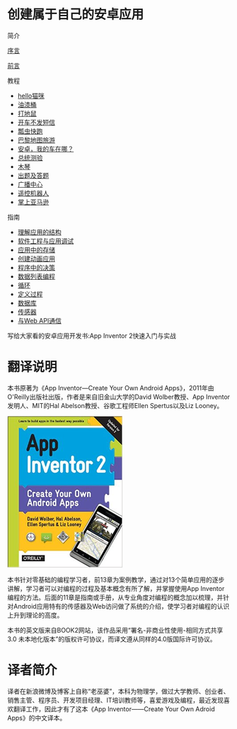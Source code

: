 # 创建属于自己的安卓应用

简介

[序言](./Forward.md)

[前言](./Preface.md)

教程
*    [hello猫咪](./chapter1.md)
*    [油漆桶](./chapter2.md)
*    [打地鼠](./chapter3.md)
*    [开车不发短信](./chapter4.md)
*    [瓢虫快跑](./chapter5.md)
*    [巴黎地图旅游](./chapter6.md)
*    [安卓，我的车在哪？](./chapter7.md)
*    [总统测验](./chapter8.md)
*    [木琴](./chapter9.md)
*    [出题及答题](./chapter10.md)
*    [广播中心](./chapter11.md)
*    [遥控机器人](./chapter12.md)
*    [掌上亚马逊](./chapter13.md)

指南
*    [理解应用的结构](./chapter14.md)
*    [软件工程与应用调试](./chapter15.md)
*    [应用中的存储](./chapter16.md)
*    [创建动画应用](./chapter17.md)
*    [程序中的决策](./chapter18.md)
*    [数据列表编程](./chapter19.md)
*    [循环](./chapter20.md)
*    [定义过程](./chapter21.md)
*    [数据库](./chapter22.md)
*    [传感器](./chapter23.md)
*    [与Web API通信](./chapter24.md)

写给大家看的安卓应用开发书:App Inventor 2快速入门与实战

# 翻译说明

本书原著为《App Inventor—Create Your Own Android Apps》，2011年由O'Reilly出版社出版，作者是来自旧金山大学的David Wolber教授、App Inventor发明人、MIT的Hal Abelson教授、谷歌工程师Ellen Spertus以及Liz Looney。

![](./images/ai2cover2.jpeg)

本书针对零基础的编程学习者，前13章为案例教学，通过对13个简单应用的逐步讲解，学习者可以对编程的过程及基本概念有所了解，并掌握使用App Inventor编程的方法。后面的11章是指南或手册，从专业角度对编程的概念加以梳理，并针对Android应用特有的传感器及Web访问做了系统的介绍，使学习者对编程的认识上升到理论的高度。

本书的英文版来自BOOK2网站，该作品采用“署名-非商业性使用-相同方式共享3.0 未本地化版本”的版权许可协议，而译文遵从同样的4.0版国际许可协议。

# 译者简介

译者在新浪微博及博客上自称“老巫婆”，本科为物理学，做过大学教师、创业者、销售主管、程序员、开发项目经理、IT培训教师等，喜爱游戏及编程，最近发现喜欢翻译工作，因此才有了这本《App Inventor——Create Your Own Adroid Apps》的中文译本。
